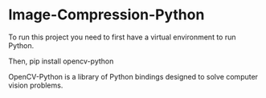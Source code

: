 # Image-Compression-Python

To run this project you need to first have a virtual environment to run Python.

Then, pip install opencv-python

OpenCV-Python is a library of Python bindings designed to solve computer vision problems.
